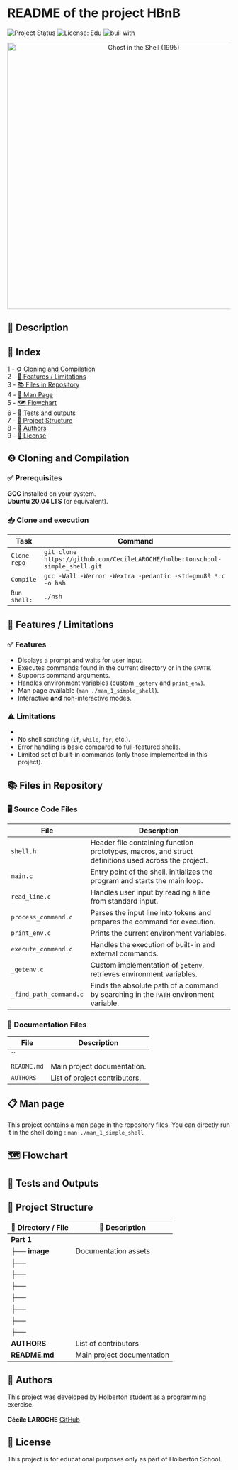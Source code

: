# README of the project HBnB

![Project Status](https://img.shields.io/badge/status-development-yellow)  ![License: Edu](https://img.shields.io/badge/license-Educational-lightgrey)  ![buil with](https://img.shields.io/badge/built_with-❤️‍🔥-df0000)

<p align="center"><img src="Picture/giphy.gif" alt="Ghost in the Shell (1995)" width="600"><!-- markdownlint-disable-line MD033 --></p>

## 📖 Description


## 🧭 Index

1 - [⚙️ Cloning and Compilation](#️-cloning-and-compilation)\
2 - [🚀 Features / Limitations](#-features--limitations)\
3 - [📚 Files in Repository](#-files-in-repository)\
4 - [📄 Man Page](#-man-page)\
5 - [🗺️ Flowchart](#%EF%B8%8F-flowchart)\
6 - [🧪 Tests and outputs](#-tests-and-outputs)\
7 - [📁 Project Structure](#-project-structure)\
8 - [👥 Authors](#-authors)\
9 - [📜 License](#-license)

## ⚙️ Cloning and Compilation

### ✅ Prerequisites

**GCC** installed on your system.\
**Ubuntu 20.04 LTS** (or equivalent).

### 📥 Clone and execution

| Task |Command|
|--------------------------------------------|-------------------------------------------------------|
| `Clone repo` | `git clone https://github.com/CecileLAROCHE/holbertonschool-simple_shell.git` |
| `Compile` | `gcc -Wall -Werror -Wextra -pedantic -std=gnu89 *.c -o hsh` |
| `Run shell:` | `./hsh` |

## 🚀 Features / Limitations

### ✅ Features

* Displays a prompt and waits for user input.
* Executes commands found in the current directory or in the `$PATH`.
* Supports command arguments.
* Handles environment variables (custom `_getenv` and `print_env`).
* Man page available (`man ./man_1_simple_shell`).
* Interactive **and** non-interactive modes.

### ⚠️ Limitations

* 
* No shell scripting (`if`, `while`, `for`, etc.).
* Error handling is basic compared to full-featured shells.
* Limited set of built-in commands (only those implemented in this project).

## 📚 Files in Repository

### 🖥️ Source Code Files

| File                   | Description                                                                                         |
| ---------------------- | --------------------------------------------------------------------------------------------------- |
| `shell.h`              | Header file containing function prototypes, macros, and struct definitions used across the project. |
| `main.c`               | Entry point of the shell, initializes the program and starts the main loop.                         |
| `read_line.c`          | Handles user input by reading a line from standard input.                                           |
| `process_command.c`    | Parses the input line into tokens and prepares the command for execution.                           |
| `print_env.c`          | Prints the current environment variables.                                                           |
| `execute_command.c`    | Handles the execution of built-in and external commands.                                            |
| `_getenv.c`            | Custom implementation of `getenv`, retrieves environment variables.                                 |
| `_find_path_command.c` | Finds the absolute path of a command by searching in the `PATH` environment variable.               |

### 📑 Documentation Files

| File                 | Description                                                       |
| -------------------- | ----------------------------------------------------------------- |
| `` |  |
| `README.md`          | Main project documentation.                           |
| `AUTHORS`            | List of project contributors.                                     |

## 📋 Man page

This project contains a man page in the repository files. You can directly run it in the shell doing : `man ./man_1_simple_shell`

## 🗺️ Flowchart

## 🧪 Tests and Outputs

## 📁 Project Structure

| 📂 Directory / File | 📝 Description |
|---------------------|----------------|
| **Part 1** | |
| ├── **image** | Documentation assets  |
| ├──  |  |
| ├──  |  |
| ├──  |  |
| ├──  |  |
| ├──  |  |
| ├──  |  |
| ├──  |  |
| **AUTHORS** | List of contributors |
| **README.md** | Main project documentation |

## 👥 Authors

This project was developed by Holberton student as a programming exercise.\
\
**Cécile LAROCHE** [GitHub](https://github.com/CecileLAROCHE)

## 📜 License

This project is for educational purposes only as part of Holberton School.